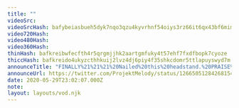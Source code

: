 ```yaml
---
title: ""
videoSrc: 
videoSrcHash: bafybeiasbueh5dyk7nqo3qzu4kyvrhnf54oiys3rz66it6qx43bf6mimfa
video720Hash: 
video480Hash: 
video360Hash: 
thinHash: bafkreibwfecfth4r5qrgmjjhk2aartgmfuky4t57ehf7fxdfbopk7cyoze
thiccHash: bafkreido4ukyzcthhkuij2lvz4dj6piy4f35shkcdomr5ttlapuyswyd7m
announceTitle: "FINALLY%21%21%21%20Nailed%20this%20headstand.%20PRAISE%20ME%20Also%20um...%20clocks%20are%20confusing%2C%20so%20I%20guess%20I%27m%20an%20hour%20early...%20Horray%21%21"
announceUrl: https://twitter.com/ProjektMelody/status/1266505128426815488
date: 2020-05-29T23:02:07.000Z
note: 
layout: layouts/vod.njk
---
```

